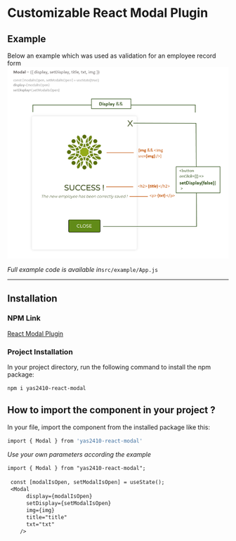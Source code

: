 # Customizable React Modal Plugin

## Example

Below an example which was used as validation for an employee record form
![Modal Plugin Example](/src/example/React-Modal-Plugin-Example-w-Comments.png)

_Full example code is available in_`src/example/App.js`

---

## Installation

### NPM Link

[React Modal Plugin](https://www.npmjs.com/package/yas2410-react-modal)

### Project Installation

In your project directory, run the following command to install the npm package:

```sh
npm i yas2410-react-modal
```

## How to import the component in your project ?

In your file, import the component from the installed package like this:

```sh
import { Modal } from 'yas2410-react-modal'
```

_Use your own parameters according the example_

```
import { Modal } from "yas2410-react-modal";

 const [modalIsOpen, setModalIsOpen] = useState();
 <Modal
      display={modalIsOpen}
      setDisplay={setModalIsOpen}
      img={img}
      title="title"
      txt="txt"
    />

```
